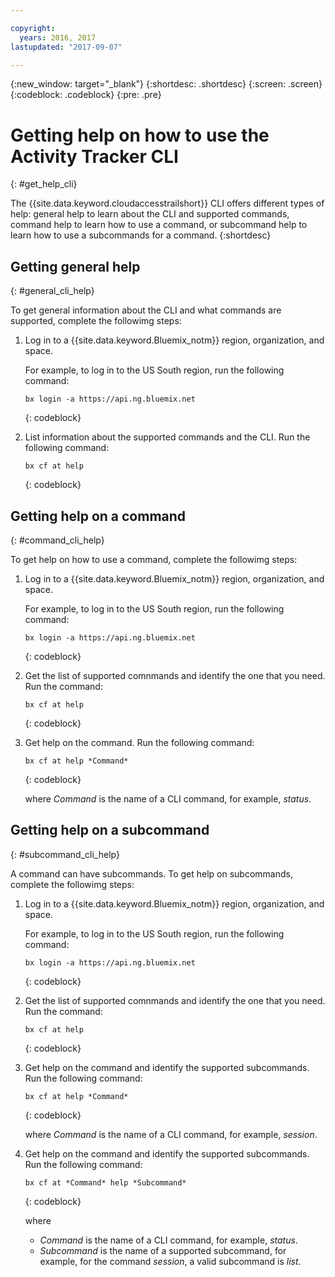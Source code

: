 ```yaml
---

copyright:
  years: 2016, 2017
lastupdated: "2017-09-07"

---
```


{:new_window: target="_blank"}
{:shortdesc: .shortdesc}
{:screen: .screen}
{:codeblock: .codeblock}
{:pre: .pre}

# Getting help on how to use the Activity Tracker CLI
{: #get_help_cli}

The {{site.data.keyword.cloudaccesstrailshort}} CLI offers different types of help: general help to learn about the CLI and supported commands, command help to learn how to use a command, or subcommand help to learn how to use a subcommands for a command.
{:shortdesc}


## Getting general help
{: #general_cli_help}

To get general information about the CLI and what commands are supported, complete the followimg steps:

1. Log in to a {{site.data.keyword.Bluemix_notm}} region, organization, and space. 

    For example, to log in to the US South region, run the following command:
	
	```
    bx login -a https://api.ng.bluemix.net
    ```
    {: codeblock}
    
2. List information about the supported commands and the CLI. Run the following command:

    ```
    bx cf at help 
    ```
    {: codeblock}
    
    

## Getting help on a command
{: #command_cli_help}

To get help on how to use a command, complete the followimg steps:

1. Log in to a {{site.data.keyword.Bluemix_notm}} region, organization, and space. 

    For example, to log in to the US South region, run the following command:
	
	```
    bx login -a https://api.ng.bluemix.net
    ```
    {: codeblock}
    
2. Get the list of supported comnmands and identify the one that you need. Run the command:

    ```
    bx cf at help 
    ```
    {: codeblock}

3. Get help on the command. Run the following command:

    ```
    bx cf at help *Command*
    ```
    {: codeblock}
    
    where *Command* is the name of a CLI command, for example, *status*.



## Getting help on a subcommand
{: #subcommand_cli_help}

A command can have subcommands. To get help on subcommands, complete the followimg steps:

1. Log in to a {{site.data.keyword.Bluemix_notm}} region, organization, and space. 

    For example, to log in to the US South region, run the following command:
	
	```
    bx login -a https://api.ng.bluemix.net
    ```
    {: codeblock}
    
2. Get the list of supported comnmands and identify the one that you need. Run the command:

    ```
    bx cf at help 
    ```
    {: codeblock}

3. Get help on the command and identify the supported subcommands. Run the following command:

    ```
    bx cf at help *Command*
    ```
    {: codeblock}
    
    where *Command* is the name of a CLI command, for example, *session*.

4. Get help on the command and identify the supported subcommands. Run the following command:

    ```
    bx cf at *Command* help *Subcommand*
    ```
    {: codeblock}
    
    where 
    
    * *Command* is the name of a CLI command, for example, *status*.
    * *Subcommand* is the name of a supported subcommand, for example, for the command *session*, a valid subcommand is *list*.




